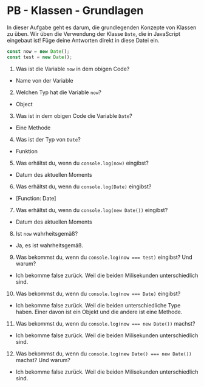 # PB - Klassen - Grundlagen
In dieser Aufgabe geht es darum, die grundlegenden Konzepte von Klassen zu üben. Wir üben die Verwendung der Klasse `Date`, die in JavaScript eingebaut ist!
Füge deine Antworten direkt in diese Datei ein.
```js
const now = new Date();
const test = new Date();
```
1. Was ist die Variable `now` in dem obigen Code?
  - Name von der Variable
2. Welchen Typ hat die Variable `now`?
  - Object
3. Was ist in dem obigen Code die Variable `Date`?
  - Eine Methode
4. Was ist der Typ von `Date`?
  - Funktion
5. Was erhältst du, wenn du `console.log(now)` eingibst?
  - Datum des aktuellen Moments
6. Was erhältst du, wenn du `console.log(Date)` eingibst?
  - [Function: Date]
7. Was erhältst du, wenn du `console.log(new Date())` eingibst?
  - Datum des aktuellen Moments
8. Ist `now` wahrheitsgemäß?
  - Ja, es ist wahrheitsgemäß.
9. Was bekommst du, wenn du `console.log(now === test)` eingibst? Und warum?
  - Ich bekomme false zurück. Weil die beiden Milisekunden unterschiedlich sind.
10. Was bekommst du, wenn du `console.log(now === Date)` eingibst?
  - Ich bekomme false zurück. Weil die beiden unterschiedliche Type haben. Einer davon ist ein Objekt und die andere ist eine Methode.
11. Was bekommst du, wenn du `console.log(now === new Date())` machst?
  - Ich bekomme false zurück. Weil die beiden Milisekunden unterschiedlich sind.
12. Was bekommst du, wenn du `console.log(new Date() === new Date())` machst? Und warum?
  - Ich bekomme false zurück. Weil die beiden Milisekunden unterschiedlich sind.